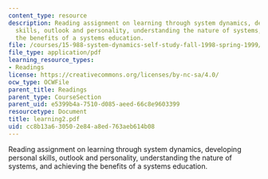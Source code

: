 ```yaml
---
content_type: resource
description: Reading assignment on learning through system dynamics, developing personal
  skills, outlook and personality, understanding the nature of systems, and achieving
  the benefits of a systems education.
file: /courses/15-988-system-dynamics-self-study-fall-1998-spring-1999/cc8b13a630502e84a8ed763aeb614b08_learning2.pdf
file_type: application/pdf
learning_resource_types:
- Readings
license: https://creativecommons.org/licenses/by-nc-sa/4.0/
ocw_type: OCWFile
parent_title: Readings
parent_type: CourseSection
parent_uid: e5399b4a-7510-d085-aeed-66c8e9603399
resourcetype: Document
title: learning2.pdf
uid: cc8b13a6-3050-2e84-a8ed-763aeb614b08
---
```

Reading assignment on learning through system dynamics, developing personal skills, outlook and personality, understanding the nature of systems, and achieving the benefits of a systems education.